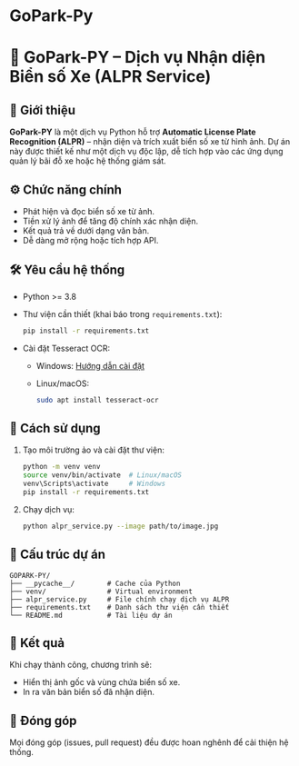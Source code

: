 # GoPark-Py


# 🚗 GoPark-PY – Dịch vụ Nhận diện Biển số Xe (ALPR Service)

## 📌 Giới thiệu

**GoPark-PY** là một dịch vụ Python hỗ trợ **Automatic License Plate Recognition (ALPR)** – nhận diện và trích xuất biển số xe từ hình ảnh.
Dự án này được thiết kế như một dịch vụ độc lập, dễ tích hợp vào các ứng dụng quản lý bãi đỗ xe hoặc hệ thống giám sát.

## ⚙️ Chức năng chính

* Phát hiện và đọc biển số xe từ ảnh.
* Tiền xử lý ảnh để tăng độ chính xác nhận diện.
* Kết quả trả về dưới dạng văn bản.
* Dễ dàng mở rộng hoặc tích hợp API.

## 🛠️ Yêu cầu hệ thống

* Python >= 3.8
* Thư viện cần thiết (khai báo trong `requirements.txt`):

  ```bash
  pip install -r requirements.txt
  ```
* Cài đặt Tesseract OCR:

  * Windows: [Hướng dẫn cài đặt](https://github.com/UB-Mannheim/tesseract/wiki)
  * Linux/macOS:

    ```bash
    sudo apt install tesseract-ocr
    ```

## 🚀 Cách sử dụng

1. Tạo môi trường ảo và cài đặt thư viện:

   ```bash
   python -m venv venv
   source venv/bin/activate  # Linux/macOS
   venv\Scripts\activate     # Windows
   pip install -r requirements.txt
   ```
2. Chạy dịch vụ:

   ```bash
   python alpr_service.py --image path/to/image.jpg
   ```

## 📂 Cấu trúc dự án

```
GOPARK-PY/
├── __pycache__/        # Cache của Python
├── venv/               # Virtual environment
├── alpr_service.py     # File chính chạy dịch vụ ALPR
├── requirements.txt    # Danh sách thư viện cần thiết
└── README.md           # Tài liệu dự án
```

## 📑 Kết quả

Khi chạy thành công, chương trình sẽ:

* Hiển thị ảnh gốc và vùng chứa biển số xe.
* In ra văn bản biển số đã nhận diện.

## 🤝 Đóng góp

Mọi đóng góp (issues, pull request) đều được hoan nghênh để cải thiện hệ thống.


